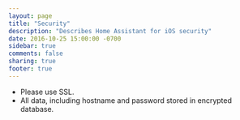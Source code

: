 ```yaml
---
layout: page
title: "Security"
description: "Describes Home Assistant for iOS security"
date: 2016-10-25 15:00:00 -0700
sidebar: true
comments: false
sharing: true
footer: true
---
```


* Please use SSL.
* All data, including hostname and password stored in encrypted database.
